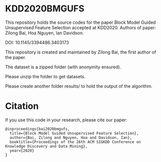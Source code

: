 # KDD2020BMGUFS
This repository holds the source codes for the paper Block Model Guided Unsupervised Feature Selection accepted at KDD2020. Authors of paper: Zilong Bai, Hoa Nguyen, Ian Davidson.

DOI: 10.1145/3394486.3403173

This repository is created and maintained by Zilong Bai, the first author of the paper.

The dataset is a zipped folder (with anonymity ensured).

Please unzip the folder to get datasets.

Please create another folder results/ to hold the output of the algorithm.

# Citation

If you use this code in your research, please cite our paper:

```
@inproceedings{bai2020bmgufs,
  title={Block Model Guided Unsupervised Feature Selection},
  author={Bai, Zilong and Nguyen, Hoa and Davidson, Ian},
  booktitle={Proceedings of the 26th ACM SIGKDD Conference on Knowledge Discovery and Data Mining},
  year={2020}
}
```
